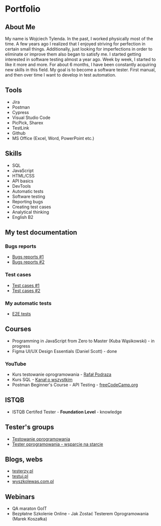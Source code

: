 # Portfolio

## About Me

My name is Wojciech Tylenda. In the past, I worked physically most of the time. A few years ago I realized that I enjoyed striving for perfection in certain small things. Additionally, just looking for imperfections in order to eliminate or improve them also began to satisfy me. I started getting interested in software testing almost a year ago. Week by week, I started to like it more and more. For about 6 months, I have been constantly acquiring new skills in this field. My goal is to become a software tester. First manual, and then over time I want to develop in test automation.

## Tools

* Jira
* Postman
* Cypress
* Visual Studio Code
* PicPick, Sharex
* TestLink
* Github
* MS Office (Excel, Word, PowerPoint etc.)

## Skills
 
* SQL
* JavaScript
* HTML/CSS
* API basics
* DevTools
* Automatic tests
* Software testing
* Reporting bugs
* Creating test cases
* Analytical thinking
* English B2

## My test documentation

### Bugs reports

* [Bugs reports #1](https://docs.google.com/spreadsheets/d/1mMQtqBtvmJjLIvoyQiuIwWJMKdoI3nUGkJ5UxMWWhw0/edit?usp=sharing)
* [Bugs reports #2](https://docs.google.com/spreadsheets/d/1RfpxjGCkV9oTkxE4rwfFYdFl0TSIRzPVkFfuFSYIi8E/edit?usp=sharing)

### Test cases

* [Test cases #1](https://docs.google.com/spreadsheets/d/1_1Zo0mHJhMqZuTlAoTYoCuh_dpzarH0JIRizFOnBJS0/edit?usp=sharing)
* [Test cases #2](https://docs.google.com/spreadsheets/d/1-S5I__SgrY52daDqoy7y1CcV0e0S37F2fOmsd2eHCaI/edit?usp=sharing)

### My automatic tests

* [E2E tests](https://github.com/WojciechTylenda96/My-Cypress-Tests/tree/main/cypress/e2e/Cypress%20tests)

<!-- ## My projects -->
## Courses

* Programming in JavaScript from Zero to Master (Kuba Wąsikowski) - in progress
* Figma UI/UX Design Essentials (Daniel Scott) - done

### YouTube
* Kurs testowanie oprogramowania - [Rafał Podraza](https://www.youtube.com/@TechnikaProgramowania)
* Kurs SQL - [Kanał o wszystkim](https://www.youtube.com/@KoW)
* Postman Beginner's Course - API Testing - [freeCodeCamp.org](https://www.youtube.com/@freecodecamp)

## ISTQB

* ISTQB Certifed Tester - **Foundation Level** - knowledge

<!-- ## Technical books read -->

## Tester's groups

* [Testowanie oprogramowania](https://www.facebook.com/groups/TestowanieOprogramowania)
* [Tester oprogramowania - wsparcie na starcie](https://www.facebook.com/groups/testeroprogramowania)

## Blogs, webs

* [testerzy.pl](https://testerzy.pl/)
* [testuj.pl](https://testuj.pl/blog)
* [wyszkolewas.com.pl](https://www.wyszkolewas.com.pl/blog/)

## Webinars

* QA maraton GoIT
* Bezpłatne Szkolenie Online - Jak Zostać Testerem Oprogramowania (Marek Koszałka)

